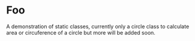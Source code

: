 # Foo

A demonstration of static classes, currently only a circle class to calculate area or circuference of a circle but more will be added soon.
